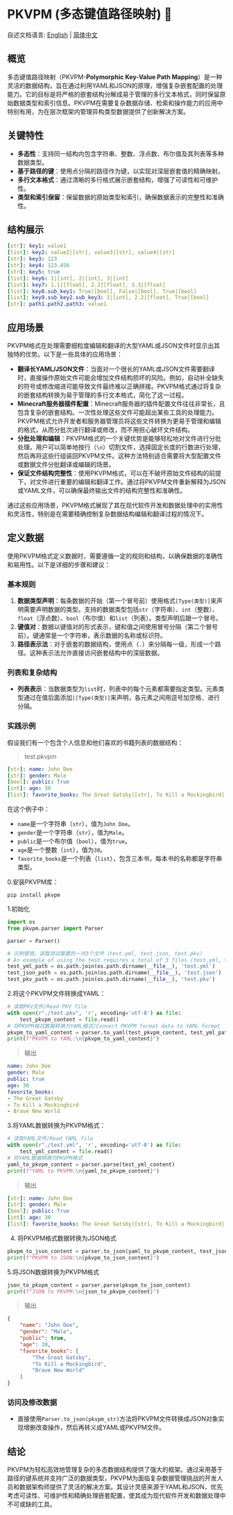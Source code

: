 # PKVPM (多态键值路径映射) 🚀

自述文档语言: [English](./README-EN.md) | [简体中文](./README.md)

## 概览

多态键值路径映射（PKVPM-**Polymorphic Key-Value Path Mapping**）是一种灵活的数据结构，旨在通过利用YAML和JSON的原理，增强复杂嵌套配置的处理能力。它的目标是将严格的嵌套结构分解成易于管理的多行文本格式，同时保留原始数据类型和索引信息。PKVPM在需要复杂数据存储、检索和操作能力的应用中特别有用，为在层次框架内管理异构类型数据提供了创新解决方案。

## 关键特性

* **多态性**：支持同一结构内包含字符串、整数、浮点数、布尔值及其列表等多种数据类型。
* **基于路径的键**：使用点分隔的路径作为键，以实现对深层嵌套值的精确映射。
* **多行文本格式**：通过清晰的多行格式展示嵌套结构，增强了可读性和可维护性。
* **类型和索引保留**：保留数据的原始类型和索引，确保数据表示的完整性和准确性。

## 结构展示

```yaml
[str]: key1: value1
[list]: key2: value2|[str], value3|[str], value4|[str]
[str]: key3: 123
[str]: key4: 123.456
[str]: key5: true
[list]: key6: 1|[int], 2|[int], 3|[int]
[list]: key7: 1.1|[float], 2.2|[float], 3.3|[float]
[list]: key8.sub_key1: True|[bool], False|[bool], True|[bool]
[list]: key9.sub_key2.sub_key3: 1|[int], 2.2|[float], True|[bool]
[str]: path1.path2.path3: value1
```

## 应用场景

PKVPM格式在处理需要细粒度编辑和翻译的大型YAML或JSON文件时显示出其独特的优势。以下是一些具体的应用场景：

* **翻译长YAML/JSON文件**：当面对一个很长的YAML或JSON文件需要翻译时，直接操作原始文件可能会增加文件结构损坏的风险。例如，自动补全缺失的符号或修改缩进可能导致文件最终难以正确拼接。PKVPM格式通过将复杂的嵌套结构转换为易于管理的多行文本格式，简化了这一过程。
* **Minecraft服务器插件配置**：Minecraft服务器的插件配置文件往往非常长，且包含复杂的嵌套结构。一次性处理这些文件可能超出某些工具的处理能力。PKVPM格式允许开发者和服务器管理员将这些文件转换为更易于管理和编辑的格式，从而分批次进行翻译或修改，而不用担心破坏文件结构。
* **分批处理和编辑**：PKVPM格式的一个关键优势是能够轻松地对文件进行分批处理。用户可以简单地按行（`\n`）切割文件，选择固定长度的行数进行处理，然后再将这些行组装回PKVPM文件。这种方法特别适合需要将大型配置文件或数据文件分批翻译或编辑的场景。
* **保证文件结构完整性**：使用PKVPM格式，可以在不破坏原始文件结构的前提下，对文件进行重要的编辑和翻译工作。通过将PKVPM文件重新解释为JSON或YAML文件，可以确保最终输出文件的结构完整性和准确性。

通过这些应用场景，PKVPM格式展现了其在现代软件开发和数据处理中的实用性和灵活性，特别是在需要精确控制复杂数据结构编辑和翻译过程的情况下。

## 定义数据

使用PKVPM格式定义数据时，需要遵循一定的规则和结构，以确保数据的准确性和易用性。以下是详细的步骤和建议：

### 基本规则

1. **数据类型声明**：每条数据的开始（第一个冒号前）使用格式`[Type(类型)]`来声明需要声明数据的类型。支持的数据类型包括`str`（字符串）、`int`（整数）、`float`（浮点数）、`bool`（布尔值）和`list`（列表）。类型声明后跟一个冒号。
2. **键值对**：数据以键值对的形式表示，键和值之间使用冒号分隔（第二个冒号前）。键通常是一个字符串，表示数据的名称或标识符。
3. **路径表示法**：对于嵌套的数据结构，使用点（`.`）来分隔每一级，形成一个路径。这种表示法允许直接访问嵌套结构中的深层数据。

### 列表和复杂结构

* **列表表示**：当数据类型为`list`时，列表中的每个元素都需要指定类型。元素类型通过在值后面添加`|[Type(类型)]`来声明，各元素之间用逗号加空格`, `进行分隔。

### 实践示例

假设我们有一个包含个人信息和他们喜欢的书籍列表的数据结构：

> test.pkvpm

```yaml
[str]: name: John Doe
[str]: gender: Male
[bool]: public: True
[int]: age: 30
[list]: favorite_books: The Great Gatsby|[str], To Kill a Mockingbird|[str], Brave New World|[str]
```

在这个例子中：

* `name`是一个字符串（`str`），值为`John Doe`。
* `gender`是一个字符串（`str`），值为`Male`。
* `public`是一个布尔值（`bool`），值为`true`。
* `age`是一个整数（`int`），值为`30`。
* `favorite_books`是一个列表（`list`），包含三本书，每本书的名称都是字符串类型。

0.安装PKVPM库：

`pip install pkvpm`

1.初始化

```python
import os
from pkvpm.parser import Parser

parser = Parser()

# 示例使用，读取测试需要的一共3个文件（test.yml, test.json, test.pkv）
# An example of using the test requires a total of 3 files (test.yml, test.json, test.pkv)
test_yml_path = os.path.join(os.path.dirname(__file__), 'test.yml')
test_json_path = os.path.join(os.path.dirname(__file__), 'test.json')
test_pkv_path = os.path.join(os.path.dirname(__file__), 'test.pkv')
```

2.将这个PKVPM文件转换成YAML：

```python
# 读取PKV文件/Read PKV file
with open(r"./test.pkv", 'r', encoding='utf-8') as file:
    test_pkvpm_content = file.read()
# 将PKVPM格式数据转换为YAML格式/Convert PKVPM format data to YAML format
pkvpm_to_yaml_content = parser.to_yaml(test_pkvpm_content, test_yml_path)
print(f"PKVPM to YAML:\n{pkvpm_to_yaml_content}")
```

> 输出

```yaml
name: John Doe
gender: Male
public: true
age: 30
favorite_books:
- The Great Gatsby
- To Kill a Mockingbird
- Brave New World
```

3.将YAML数据转换为PKVPM格式：

```python
# 读取YAML文件/Read YAML file
with open(r"./test.yml", 'r', encoding='utf-8') as file:
    test_yml_content = file.read()
# 将YAML数据转换为PKVPM格式
yaml_to_pkvpm_content = parser.parse(test_yml_content)
print(f"YAML to PKVPM:\n{yaml_to_pkvpm_content}")
```

> 输出

```yaml
[str]: name: John Doe
[str]: gender: Male
[bool]: public: True
[int]: age: 30
[list]: favorite_books: The Great Gatsby|[str], To Kill a Mockingbird|[str], Brave New World|[str]
```

4. 将PKVPM格式数据转换为JSON格式

```python
pkvpm_to_json_content = parser.to_json(yaml_to_pkvpm_content, test_json_path)
print(f"PKVPM to JSON:\n{pkvpm_to_json_content}")
```

5.将JSON数据转换为PKVPM格式

```python
json_to_pkvpm_content = parser.parse(pkvpm_to_json_content)
print(f"JSON to PKVPM:\n{json_to_pkvpm_content}")
```

> 输出

```json
{
    "name": "John Doe",
    "gender": "Male",
    "public": true,
    "age": 30,
    "favorite_books": [
        "The Great Gatsby",
        "To Kill a Mockingbird",
        "Brave New World"
    ]
}
```

### 访问及修改数据

* 直接使用`Parser.to_json(pkvpm_str)`方法将PKVPM文件转换成JSON对象实现增删改查操作，然后再转义成YAML或PKVPM文件。

## 结论

PKVPM为轻松高效地管理复杂的多态数据结构提供了强大的框架。通过采用基于路径的键系统并支持广泛的数据类型，PKVPM为面临复杂数据管理挑战的开发人员和数据架构师提供了灵活的解决方案。其设计灵感来源于YAML和JSON，优先考虑可读性、可维护性和精确处理嵌套配置，使其成为现代软件开发和数据处理中不可或缺的工具。
